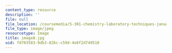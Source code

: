 ```yaml
---
content_type: resource
description: ''
file: null
file_location: /coursemedia/5-301-chemistry-laboratory-techniques-january-iap-2012/fd7035839db3826cc59d4e6f2d749510_image8.jpg
file_type: image/jpeg
resourcetype: Image
title: image8.jpg
uid: fd703583-9db3-826c-c59d-4e6f2d749510
---
```

